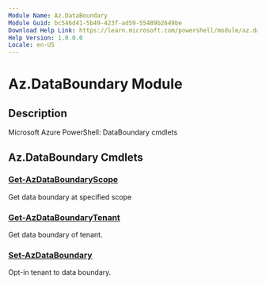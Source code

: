```yaml
---
Module Name: Az.DataBoundary
Module Guid: bc546d41-5b49-423f-ad59-55489b2649be
Download Help Link: https://learn.microsoft.com/powershell/module/az.databoundary
Help Version: 1.0.0.0
Locale: en-US
---
```


# Az.DataBoundary Module
## Description
Microsoft Azure PowerShell: DataBoundary cmdlets

## Az.DataBoundary Cmdlets
### [Get-AzDataBoundaryScope](Get-AzDataBoundaryScope.md)
Get data boundary at specified scope

### [Get-AzDataBoundaryTenant](Get-AzDataBoundaryTenant.md)
Get data boundary of tenant.

### [Set-AzDataBoundary](Set-AzDataBoundary.md)
Opt-in tenant to data boundary.

